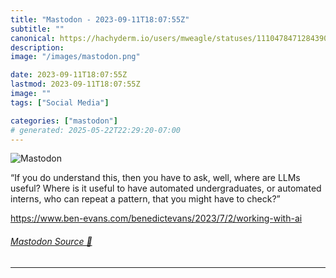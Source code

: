 ```yaml
---
title: "Mastodon - 2023-09-11T18:07:55Z"
subtitle: ""
canonical: https://hachyderm.io/users/mweagle/statuses/111047847128439029
description:
image: "/images/mastodon.png"

date: 2023-09-11T18:07:55Z
lastmod: 2023-09-11T18:07:55Z
image: ""
tags: ["Social Media"]

categories: ["mastodon"]
# generated: 2025-05-22T22:29:20-07:00
---
```

![Mastodon](/images/mastodon.png)

<p>“If you do understand this, then you have to ask, well, where are LLMs useful? Where is it useful to have automated undergraduates, or automated interns, who can repeat a pattern, that you might have to check?”</p><p><a href="https://www.ben-evans.com/benedictevans/2023/7/2/working-with-ai" target="_blank" rel="nofollow noopener noreferrer" translate="no"><span class="invisible">https://www.</span><span class="ellipsis">ben-evans.com/benedictevans/20</span><span class="invisible">23/7/2/working-with-ai</span></a></p>


###### [Mastodon Source 🐘](https://hachyderm.io/@mweagle/111047847128439029)

___
